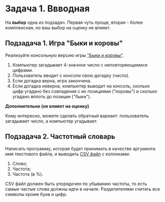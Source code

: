 
# Задача 1. Ввводная

На **выбор** одна из подзадач. Первая чуть проще, вторая - более комплексная, но ваш выбор на оценку не влияет.

## Подзадача 1. Игра "Быки и коровы"

Реализуйте консольную версию игры ["Быки и коровы"](https://ru.wikipedia.org/wiki/%D0%91%D1%8B%D0%BA%D0%B8_%D0%B8_%D0%BA%D0%BE%D1%80%D0%BE%D0%B2%D1%8B). 

1. Компьютер загадывает 4-значное число с неповторяющимися цифрами.
2. Пользователь вводит с консоли свою догадку (число).
3. Если догадка верна, игра закончена.
4. Если догадка неверна, компьютер выводит на консоль, сколько цифр угадано без совпадения с их позициями ("коровы") и сколько угадано вплоть до позиции ("быки").

**Дополнительно (не влияет на оценку)**

Кому интересно, можете сделать обратный вариант: пользователь загадывает число, а компьютер угадывает.

## Подзадача 2. Частотный словарь

Написать программу, которая будет принимать в качестве аргумента имя текстового файла, и выводить [CSV файл](http://ru.wikipedia.org/wiki/CSV) с колонками:

1. Слово;
2. Частота;
3. Частота (в %).

CSV файл должен быть упорядочен по убыванию частоты, то есть самые частые слова должны идти в начале. Разделителями считать все символы кроме букв и цифр.
